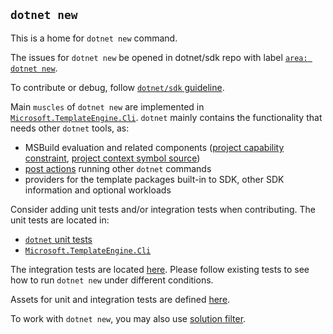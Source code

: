 ## `dotnet new`

This is a home for `dotnet new` command.

The issues for `dotnet new` be opened in dotnet/sdk repo with label [`area: dotnet new`](https://github.com/dotnet/sdk/labels/area%3A%20dotnet%20new).

To contribute or debug, follow [`dotnet/sdk` guideline](https://github.com/dotnet/sdk#how-do-i-engage-and-contribute).

Main `muscles` of `dotnet new` are implemented in [`Microsoft.TemplateEngine.Cli`](https://github.com/dotnet/sdk/tree/main/src/Cli/Microsoft.TemplateEngine.Cli).
`dotnet` mainly contains the functionality that needs other `dotnet` tools, as:
- MSBuild evaluation and related components ([project capability constraint](https://github.com/dotnet/sdk/blob/main/src/Cli/dotnet/commands/dotnet-new/MSBuildEvaluation/ProjectCapabilityConstraint.cs), [project context symbol source](https://github.com/dotnet/sdk/blob/main/src/Cli/dotnet/commands/dotnet-new/MSBuildEvaluation/ProjectContextSymbolSource.cs))
- [post actions](https://github.com/dotnet/sdk/tree/main/src/Cli/dotnet/commands/dotnet-new/PostActions) running other `dotnet` commands 
- providers for the template packages built-in to SDK, other SDK information and optional workloads 

Consider adding unit tests and/or integration tests when contributing.
The unit tests are located in:
- [`dotnet` unit tests](https://github.com/dotnet/sdk/tree/main/test/dotnet.Tests/dotnet-new)
- [`Microsoft.TemplateEngine.Cli`](https://github.com/dotnet/sdk/tree/main/test/Microsoft.TemplateEngine.Cli.UnitTests)

The integration tests are located [here](https://github.com/dotnet/sdk/tree/main/test/dotnet-new.Tests).
Please follow existing tests to see how to run `dotnet new` under different conditions.

Assets for unit and integration tests are defined [here](https://github.com/dotnet/sdk/tree/main/test/TestAssets/TestPackages/dotnet-new).

To work with `dotnet new`, you may also use [solution filter](https://github.com/dotnet/sdk/blob/main/TemplateEngine.slnf).